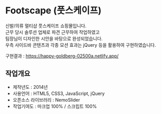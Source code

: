 # Footscape (풋스케이프)

신발/의류 멀티샵 풋스케이프 쇼핑몰입니다.<br/>
근무 당시 솔루션 업체로 파견 근무하여 작업하였고<br/>
팀장님이 디자인한 시안을 바탕으로 완성되었습니다.<br/>
우측 사이드바 콘텐츠과 각종 모션 효과는 jQuery 등을 활용하여 구현하였습니다.

구현결과 : https://happy-goldberg-02500a.netlify.app/

## 작업개요
- 제작년도 : 2014년
- 사용언어 : HTML5, CSS3, JavaScript, jQuery<br/>
- 오픈소스 라이브러리 : NemoSlider
- 작업기여도 : 마크업 100% / 스크립트 100%

